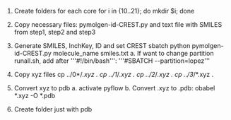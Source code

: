 1. Create folders for each core
for i in {10..21}; do mkdir $i; done

2. Copy necessary files: pymolgen-id-CREST.py and text file with SMILES from step1, step2 and step3

3. Generate SMILES, InchKey, ID and set CREST sbatch
python pymolgen-id-CREST.py molecule_name smiles.txt
	a. If want to change partition runall.sh, add after '''#!/bin/bash''': '''#SBATCH --partition=lopez''' 

5. Copy xyz files
cp ../0*/*.xyz .
cp ../1*/*.xyz .
cp ../2*/*.xyz .
cp ../3*/*.xyz .

4. Convert xyz to pdb
	a. activate pyflow
        b. Convert .xyz to .pdb: obabel *.xyz -O *.pdb

6. Create folder just with pdb


